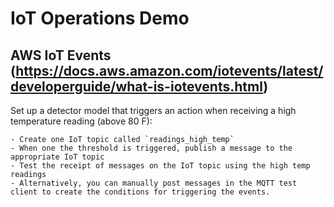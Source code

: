 # IoT Operations Demo

## AWS IoT Events (https://docs.aws.amazon.com/iotevents/latest/developerguide/what-is-iotevents.html)

Set up a detector model that triggers an action when receiving a high temperature reading (above 80 F):

    - Create one IoT topic called `readings_high_temp`
    - When one the threshold is triggered, publish a message to the appropriate IoT topic
    - Test the receipt of messages on the IoT topic using the high temp readings
    - Alternatively, you can manually post messages in the MQTT test client to create the conditions for triggering the events.